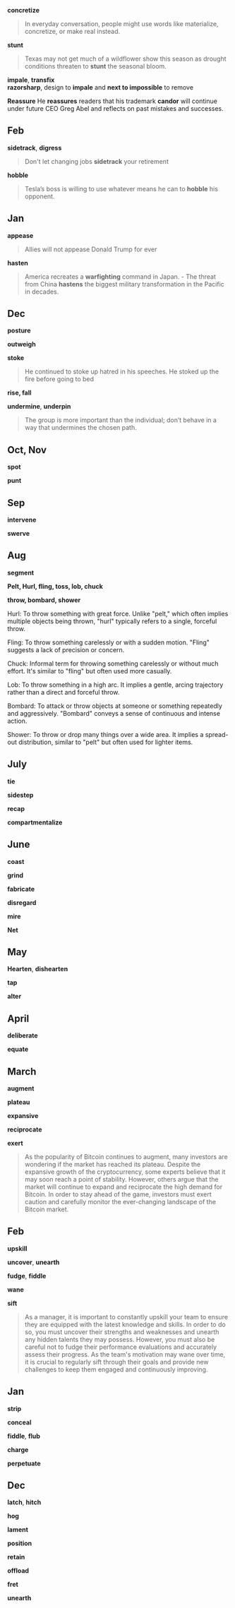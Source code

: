 
**concretize**  
> In everyday conversation, people might use words like materialize, concretize, or make real instead.  

**stunt**  
> Texas may not get much of a wildflower show this season as drought conditions threaten to **stunt** the seasonal bloom.  

**impale**, **transfix**  
**razorsharp**, design to **impale** and **next to impossible** to remove  

**Reassure** 
He **reassures** readers that his trademark **candor** will continue under future CEO Greg Abel and reflects on past mistakes and successes.  

## Feb 

**sidetrack**, **digress**  
> Don't let changing jobs **sidetrack** your retirement  


**hobble** 
> Tesla’s boss is willing to use whatever means he can to **hobble** his opponent.  


## Jan 

**appease**  
> Allies will not appease Donald Trump for ever  

**hasten**  
> America recreates a **warfighting** command in Japan. -  The threat from China **hastens** the biggest military transformation in the Pacific in decades.   

## Dec 

**posture**  

**outweigh**  

**stoke**  
> He continued to stoke up hatred in his speeches. 
> He stoked up the fire before going to bed 

**rise, fall** 

**undermine**, **underpin**  
> The group is more important than the individual; don’t behave in a way that undermines the chosen path.  


## Oct, Nov 

**spot**  

**punt**  

## Sep 

**intervene** 

**swerve** 

## Aug 

**segment**  

**Pelt, Hurl, fling, toss, lob, chuck**  

**throw, bombard, shower** 

Hurl: To throw something with great force. Unlike "pelt," which often implies multiple objects being thrown, "hurl" typically refers to a single, forceful throw.  

Fling: To throw something carelessly or with a sudden motion. "Fling" suggests a lack of precision or concern.  

Chuck: Informal term for throwing something carelessly or without much effort. It's similar to "fling" but often used more casually.  

Lob: To throw something in a high arc. It implies a gentle, arcing trajectory rather than a direct and forceful throw.  

Bombard: To attack or throw objects at someone or something repeatedly and aggressively. "Bombard" conveys a sense of continuous and intense action.  

Shower: To throw or drop many things over a wide area. It implies a spread-out distribution, similar to "pelt" but often used for lighter items.  


## July 

**tie** 

**sidestep** 

**recap**  

**compartmentalize**  

## June 

**coast**  

**grind**  

**fabricate**  

**disregard** 

**mire**  

**Net** 

## May 

**Hearten**, **dishearten** 

**tap**  

**alter** 

## April 

**deliberate**  

**equate**  

## March 

**augment**  

**plateau**  

**expansive**  

**reciprocate**  

**exert** 

> As the popularity of Bitcoin continues to augment, many investors are wondering if the market has reached its plateau. Despite the expansive growth of the cryptocurrency, some experts believe that it may soon reach a point of stability. However, others argue that the market will continue to expand and reciprocate the high demand for Bitcoin. In order to stay ahead of the game, investors must exert caution and carefully monitor the ever-changing landscape of the Bitcoin market.  

## Feb 

**upskill**  

**uncover**, **unearth**  

**fudge**, **fiddle**  

**wane**  

**sift**  

> As a manager, it is important to constantly upskill your team to ensure they are equipped with the latest knowledge and skills. In order to do so, you must uncover their strengths and weaknesses and unearth any hidden talents they may possess. However, you must also be careful not to fudge their performance evaluations and accurately assess their progress. As the team's motivation may wane over time, it is crucial to regularly sift through their goals and provide new challenges to keep them engaged and continuously improving.  


## Jan 

**strip**  

**conceal** 

**fiddle**, **flub**  

**charge** 

**perpetuate**  

## Dec 

**latch**, **hitch**  

**hog**  

**lament**  

**position** 

**retain** 

**offload**  

**fret**  

**unearth**  


